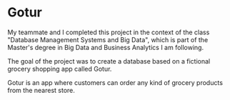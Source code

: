 # Gotur

My teammate and I completed this project in the context of the class "Database Management Systems and Big Data", 
which is part of the Master's degree in Big Data and Business Analytics I am following.

The goal of the project was to create a database based on a fictional grocery shopping app called Gotur.

Gotur is an app where customers can order any kind of grocery products from the nearest store.

